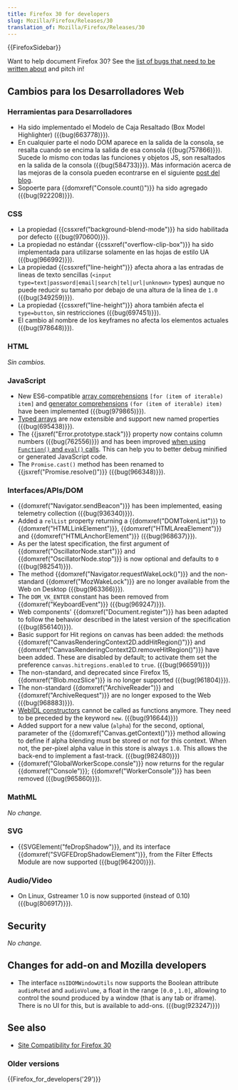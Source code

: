```yaml
---
title: Firefox 30 for developers
slug: Mozilla/Firefox/Releases/30
translation_of: Mozilla/Firefox/Releases/30
---
```


{{FirefoxSidebar}}

Want to help document Firefox 30? See the [list of bugs that need to be written about](http://beta.elchi3.de/doctracker/#list=fx&version=30.0) and pitch in!

## Cambios para los Desarrolladores Web

### Herramientas para Desarrolladores

- Ha sido implementado el Modelo de Caja Resaltado (Box Model Highlighter) ({{bug(663778)}}).
- En cualquier parte el nodo DOM aparece en la salida de la consola, se resalta cuando se encima la salida de esa consola ({{bug(757866)}}). Sucede lo mismo con todas las funciones y objetos JS, son resaltados en la salida de la consola ({{bug(584733)}}). Más información acerca de las mejoras de la consola pueden econtrarse en el siguiente [post del blog](http://www.robodesign.ro/mihai/blog/web-console-improvements-episode-30).
- Sopoerte para {{domxref("Console.count()")}} ha sido agregado ({{bug(922208)}}).

### CSS

- La propiedad {{cssxref("background-blend-mode")}} ha sido habilitada por defecto ({{bug(970600)}}).
- La propiedad no estándar {{cssxref("overflow-clip-box")}} ha sido implementada para utilizarse solamente en las hojas de estilo UA ({{bug(966992)}}).
- La propiedad {{cssxref("line-height")}} afecta ahora a las entradas de lineas de texto sencillas (`<input type=text|password|email|search|tel|url|unknown>` types) aunque no puede reducir su tamaño por debajo de una altura de la línea de `1.0` ({{bug(349259)}}).
- La propiedad {{cssxref("line-height")}} ahora también afecta el `type=button`, sin restricciones ({{bug(697451)}}).
- El cambio al nombre de los keyframes no afecta los elementos actuales ({{bug(978648)}}).

### HTML

_Sin cambios._

### JavaScript

- New ES6-compatible [array comprehensions](/es/docs/Web/JavaScript/Reference/Operators/Array_comprehensions) `[for (item of iterable) item]` and [generator comprehensions](/es/docs/Web/JavaScript/Reference/Operators/Generator_comprehensions) `(for (item of iterable) item)` have been implemented ({{bug(979865)}}).
- [Typed arrays](/es/docs/Web/JavaScript/Reference/Global_Objects/TypedArray#Property_access) are now extensible and support new named properties ({{bug(695438)}}).
- The {{jsxref("Error.prototype.stack")}} property now contains column numbers ({{bug(762556)}}) and has been improved [when using `Function()` and `eval()` calls](/es/docs/Web/JavaScript/Reference/Global_Objects/Error/Stack#Stack_of_eval'ed_code). This can help you to better debug minified or generated JavaScript code.
- The `Promise.cast()` method has been renamed to {{jsxref("Promise.resolve()")}} ({{bug(966348)}}).

### Interfaces/APIs/DOM

- {{domxref("Navigator.sendBeacon")}} has been implemented, easing telemetry collection ({{bug(936340)}}).
- Added a `relList` property returning a {{domxref("DOMTokenList")}} to {{domxref("HTMLLinkElement")}}, {{domxref("HTMLAreaElement")}} and {{domxref("HTMLAnchorElement")}} ({{bug(968637)}}).
- As per the latest specification, the first argument of {{domxref("OscillatorNode.start")}} and {{domxref("OscillatorNode.stop")}} is now optional and defaults to `0` ({{bug(982541)}}).
- The method {{domxref("Navigator.requestWakeLock()")}} and the non-standard {{domxref("MozWakeLock")}} are no longer available from the Web on Desktop ({{bug(963366)}}).
- The `DOM_VK_ENTER` constant has been removed from {{domxref("KeyboardEvent")}} ({{bug(969247)}}).
- Web components' {{domxref("Document.register")}} has been adapted to follow the behavior described in the latest version of the specification ({{bug(856140)}}).
- Basic support for Hit regions on canvas has been added: the methods {{domxref("CanvasRenderingContext2D.addHitRegion()")}} and {{domxref("CanvasRenderingContext2D.removeHitRegion()")}} have been added. These are disabled by default; to activate them set the preference `canvas.hitregions.enabled` to `true`. ({{bug(966591)}})
- The non-standard, and deprecated since Firefox 15, {{domxref("Blob.mozSlice")}} is no longer supported ({{bug(961804)}}).
- The non-standard {{domxref("ArchiveReader")}} and {{domxref("ArchiveRequest")}} are no longer exposed to the Web ({{bug(968883)}}).
- [WebIDL constructors](http://dxr.mozilla.org/mozilla-central/source/dom/webidl/) cannot be called as functions anymore. They need to be preceded by the keyword `new`. ({{bug(916644)}})
- Added support for a new value (`alpha`) for the second, optional, parameter of the {{domxref("Canvas.getContext()")}} method allowing to define if alpha blending must be stored or not for this context. When not, the per-pixel alpha value in this store is always `1.0`. This allows the back-end to implement a fast-track. ({{bug(982480)}})
- {{domxref("GlobalWorkerScope.consle")}} now returns for the regular {{domxref("Console")}}; {{domxref("WorkerConsole")}} has been removed ({{bug(965860)}}).

### MathML

_No change._

### SVG

- {{SVGElement("feDropShadow")}}, and its interface {{domxref("SVGFEDropShadowElement")}}, from the Filter Effects Module are now supported ({{bug(964200)}}).

### Audio/Video

- On Linux, Gstreamer 1.0 is now supported (instead of 0.10) ({{bug(806917)}}).

## Security

_No change._

## Changes for add-on and Mozilla developers

- The interface `nsIDOMWindowUtils` now supports the Boolean attribute `audioMuted` and `audioVolume`, a float in the range `[0.0` , `1.0]`, allowing to control the sound produced by a window (that is any tab or iframe). There is no UI for this, but is available to add-ons. ({{bug(923247)}})

## See also

- [Site Compatibility for Firefox 30](/es/docs/Mozilla/Firefox/Releases/30/Site_Compatibility)

### Older versions

{{Firefox_for_developers('29')}}
